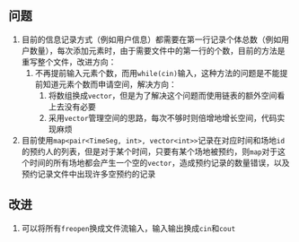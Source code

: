 ## 问题

1. 目前的信息记录方式（例如用户信息）都需要在第一行记录个体总数（例如用户数量），每次添加元素时，由于需要文件中的第一行的个数，目前的方法是重写整个文件，改进方向：
   1. 不再提前输入元素个数，而用`while(cin)`输入，这种方法的问题是不能提前知道元素个数而申请空间，解决方向：
      1. 将数组换成`vector`，但是为了解决这个问题而使用链表的额外空间看上去没有必要
      2. 采用`vector`管理空间的思路，每次不够时则倍增地增长空间，代码实现麻烦
2. 目前使用`map<pair<TimeSeg, int>, vector<int>>`记录在对应时间和场地`id`的预约人的列表，但是对于某个时间，只要有某个场地被预约，则`map`对于这个时间的所有场地都会产生一个空的`vector`，造成预约记录的数量错误，以及预约记录文件中出现许多空预约的记录



## 改进

1. 可以将所有`freopen`换成文件流输入，输入输出换成`cin`和`cout`